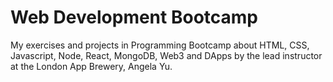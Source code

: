 # Web Development Bootcamp
 My exercises and projects in Programming Bootcamp about HTML, CSS, Javascript, Node, React, MongoDB, Web3 and DApps by the lead instructor at the London App Brewery, Angela Yu.

